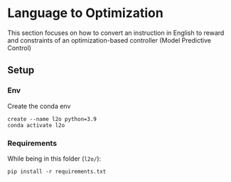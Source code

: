 # Language to Optimization
This section focuses on how to convert an instruction in English to reward and constraints of an optimization-based controller (Model Predictive Control)

## Setup
### Env
Create the conda env
~~~
create --name l2o python=3.9
conda activate l2o
~~~
### Requirements
While being in this folder (`l2o/`):
~~~
pip install -r requirements.txt
~~~

